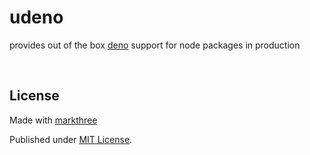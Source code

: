 # udeno

provides out of the box [deno](https://deno.land/x) support for node packages in production

<br />

## License

Made with [markthree](https://github.com/markthree)

Published under [MIT License](./LICENSE).

<br />
